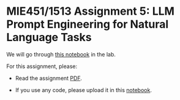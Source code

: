 # MIE451/1513 Assignment 5: LLM Prompt Engineering for Natural Language Tasks

We will go through [this notebook](./Prompt_Engineering_Lab.ipynb) in the lab. 

For this assignment, please:

* Read the assignment [PDF](./MIE_451_1513_Decision_Support_Systems_Lab_and_Assignment_5__LLM_Prompt_Engineering_for_Natural_Language_Tasks.pdf ).

* If you use any code, please upload it in this [notebook](./Prompt_Engineering_Assignment.ipynb). 



